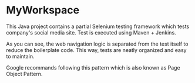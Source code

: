 MyWorkspace
===========
This Java project contains a partial Selenium testing framework which tests company's social media site.
Test is executed using Maven + Jenkins.

As you can see, the web navigation logic is separated from the test itself to reduce the boilerplate code.
This way, tests are neatly organized and easy to maintain.

Google recommands following this pattern which is also known as Page Object Pattern.
